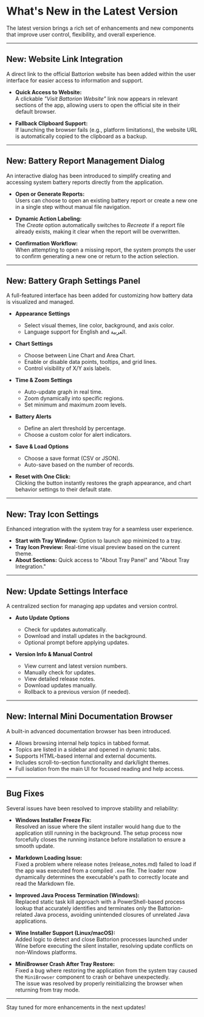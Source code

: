 # What's New in the Latest Version

The latest version brings a rich set of enhancements and new components that improve user control, flexibility, and overall experience.

---

## New: Website Link Integration

A direct link to the official Battorion website has been added within the user interface for easier access to information and support.

- **Quick Access to Website:**  
  A clickable *"Visit Battorion Website"* link now appears in relevant sections of the app,
  allowing users to open the official site in their default browser.

- **Fallback Clipboard Support:**  
  If launching the browser fails (e.g., platform limitations),
  the website URL is automatically copied to the clipboard as a backup.

---

## New: Battery Report Management Dialog

An interactive dialog has been introduced
to simplify creating and accessing system battery reports directly from the application.

- **Open or Generate Reports:**  
  Users can choose to open an existing battery report
  or create a new one in a single step without manual file navigation.

- **Dynamic Action Labeling:**  
  The *Create* option automatically switches to *Recreate* if a report file already exists,
  making it clear when the report will be overwritten.

- **Confirmation Workflow:**  
  When attempting to open a missing report,
  the system prompts the user to confirm generating a new one or return to the action selection.

---

## New: Battery Graph Settings Panel

A full-featured interface has been added for customizing how battery data is visualized and managed.

- **Appearance Settings**
    - Select visual themes, line color, background, and axis color.
    - Language support for English and العربية.

- **Chart Settings**
    - Choose between Line Chart and Area Chart.
    - Enable or disable data points, tooltips, and grid lines.
    - Control visibility of X/Y axis labels.

- **Time & Zoom Settings**
    - Auto-update graph in real time.
    - Zoom dynamically into specific regions.
    - Set minimum and maximum zoom levels.

- **Battery Alerts**
    - Define an alert threshold by percentage.
    - Choose a custom color for alert indicators.

- **Save & Load Options**
    - Choose a save format (CSV or JSON).
    - Auto-save based on the number of records.

- **Reset with One Click:**  
  Clicking the button instantly restores the graph appearance,
  and chart behavior settings to their default state.

---

## New: Tray Icon Settings

Enhanced integration with the system tray for a seamless user experience.

- **Start with Tray Window:** Option to launch app minimized to a tray.
- **Tray Icon Preview:** Real-time visual preview based on the current theme.
- **About Sections:** Quick access to "About Tray Panel" and "About Tray Integration."

---

## New: Update Settings Interface

A centralized section for managing app updates and version control.

- **Auto Update Options**
    - Check for updates automatically.
    - Download and install updates in the background.
    - Optional prompt before applying updates.

- **Version Info & Manual Control**
    - View current and latest version numbers.
    - Manually check for updates.
    - View detailed release notes.
    - Download updates manually.
    - Rollback to a previous version (if needed).

---

## New: Internal Mini Documentation Browser

A built-in advanced documentation browser has been introduced.

- Allows browsing internal help topics in tabbed format.
- Topics are listed in a sidebar and opened in dynamic tabs.
- Supports HTML-based internal and external documents.
- Includes scroll-to-section functionality and dark/light themes.
- Full isolation from the main UI for focused reading and help access.

---

## Bug Fixes

Several issues have been resolved to improve stability and reliability:

- **Windows Installer Freeze Fix:**  
  Resolved an issue where the silent installer would hang due to the application still running in the background. The setup process now forcefully closes the running instance before installation to ensure a smooth update.

- **Markdown Loading Issue:**  
  Fixed a problem where release notes (release_notes.md)
  failed to load if the app was executed from a compiled `.exe` file.
  The loader now dynamically determines the executable's path to correctly locate and read the Markdown file.

- **Improved Java Process Termination (Windows):**  
  Replaced static task kill approach with a PowerShell-based process lookup
  that accurately identifies and terminates only the Battorion-related Java process,
  avoiding unintended closures of unrelated Java applications.

- **Wine Installer Support (Linux/macOS):**  
  Added logic to detect and close Battorion processes launched under Wine before executing the silent installer, resolving update conflicts on non-Windows platforms.

- **MiniBrowser Crash After Tray Restore:**  
  Fixed a bug
  where restoring the application from the system tray caused the `MiniBrowser` component to crash or behave unexpectedly.  
  The issue was resolved by properly reinitializing the browser when returning from tray mode.

---
Stay tuned for more enhancements in the next updates!